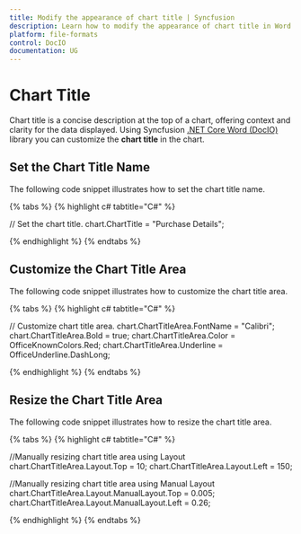 ```yaml
---
title: Modify the appearance of chart title | Syncfusion
description: Learn how to modify the appearance of chart title in Word document using Syncfusion .NET Core Word (DocIO) library without Microsoft Word or interop dependencies.
platform: file-formats
control: DocIO
documentation: UG
---
```


# Chart Title

Chart title is a concise description at the top of a chart, offering context and clarity for the data displayed. Using Syncfusion [.NET Core Word (DocIO)](https://www.syncfusion.com/document-processing/word-framework/net-core/word-library) library you can customize the **chart title** in the chart.


## Set the Chart Title Name

The following code snippet illustrates how to set the chart title name.

{% tabs %}
{% highlight c# tabtitle="C#" %}

// Set the chart title.
chart.ChartTitle = "Purchase Details";

{% endhighlight %}
{% endtabs %}

## Customize the Chart Title Area

The following code snippet illustrates how to customize the chart title area.

{% tabs %}
{% highlight c# tabtitle="C#" %}

// Customize chart title area.
chart.ChartTitleArea.FontName = "Calibri";
chart.ChartTitleArea.Bold = true;
chart.ChartTitleArea.Color = OfficeKnownColors.Red;
chart.ChartTitleArea.Underline = OfficeUnderline.DashLong;

{% endhighlight %}
{% endtabs %}

## Resize the Chart Title Area

The following code snippet illustrates how to resize the chart title area.

{% tabs %}
{% highlight c# tabtitle="C#" %}

//Manually resizing chart title area using Layout
chart.ChartTitleArea.Layout.Top = 10;
chart.ChartTitleArea.Layout.Left = 150;

//Manually resizing chart title area using Manual Layout
chart.ChartTitleArea.Layout.ManualLayout.Top = 0.005;
chart.ChartTitleArea.Layout.ManualLayout.Left = 0.26;

{% endhighlight %}
{% endtabs %}